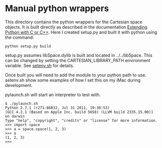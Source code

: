 # Manual python wrappers

This directory contains the python wrappers for the Cartesian space
objects.  It is built directly as described in the documentation
[Extending Python with C or
C++](https://docs.python.org/2/extending/extending.html). Here I
created setup.py and built it with python using the command:

    python setup.py build

setup.py assumes libSpace.dylib is built and located in ../../libSpace.
This can be changed by setting the CARTESIAN_LIBRARY_PATH environment
variable. See [setenv.sh](setenv.sh) for details.

Once built you will need to add the module to your python path to use.
setenv.sh show some examples of how I set this on my iMac during
development.

pylaunch.sh will start an interpreter to test with.

    $ ./pylaunch.sh
    Python 2.7.1 (r271:86832, Jul 31 2011, 19:30:53)
    [GCC 4.2.1 (Based on Apple Inc. build 5658) (LLVM build 2335.15.00)] on darwin
    Type "help", "copyright", "credits" or "license" for more information.
    >>> import space
    >>> a = space.space(1, 2, 3)
    >>> a
    (1, 2, 3)
    >>>

